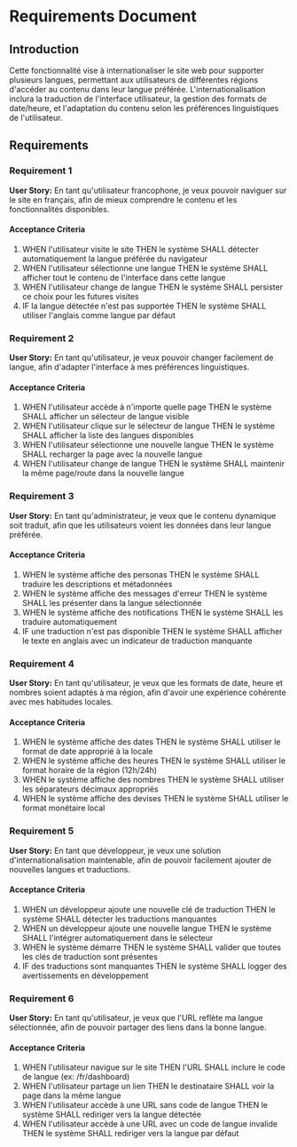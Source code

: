 # Requirements Document

## Introduction

Cette fonctionnalité vise à internationaliser le site web pour supporter plusieurs langues, permettant aux utilisateurs de différentes régions d'accéder au contenu dans leur langue préférée. L'internationalisation inclura la traduction de l'interface utilisateur, la gestion des formats de date/heure, et l'adaptation du contenu selon les préférences linguistiques de l'utilisateur.

## Requirements

### Requirement 1

**User Story:** En tant qu'utilisateur francophone, je veux pouvoir naviguer sur le site en français, afin de mieux comprendre le contenu et les fonctionnalités disponibles.

#### Acceptance Criteria

1. WHEN l'utilisateur visite le site THEN le système SHALL détecter automatiquement la langue préférée du navigateur
2. WHEN l'utilisateur sélectionne une langue THEN le système SHALL afficher tout le contenu de l'interface dans cette langue
3. WHEN l'utilisateur change de langue THEN le système SHALL persister ce choix pour les futures visites
4. IF la langue détectée n'est pas supportée THEN le système SHALL utiliser l'anglais comme langue par défaut

### Requirement 2

**User Story:** En tant qu'utilisateur, je veux pouvoir changer facilement de langue, afin d'adapter l'interface à mes préférences linguistiques.

#### Acceptance Criteria

1. WHEN l'utilisateur accède à n'importe quelle page THEN le système SHALL afficher un sélecteur de langue visible
2. WHEN l'utilisateur clique sur le sélecteur de langue THEN le système SHALL afficher la liste des langues disponibles
3. WHEN l'utilisateur sélectionne une nouvelle langue THEN le système SHALL recharger la page avec la nouvelle langue
4. WHEN l'utilisateur change de langue THEN le système SHALL maintenir la même page/route dans la nouvelle langue

### Requirement 3

**User Story:** En tant qu'administrateur, je veux que le contenu dynamique soit traduit, afin que les utilisateurs voient les données dans leur langue préférée.

#### Acceptance Criteria

1. WHEN le système affiche des personas THEN le système SHALL traduire les descriptions et métadonnées
2. WHEN le système affiche des messages d'erreur THEN le système SHALL les présenter dans la langue sélectionnée
3. WHEN le système affiche des notifications THEN le système SHALL les traduire automatiquement
4. IF une traduction n'est pas disponible THEN le système SHALL afficher le texte en anglais avec un indicateur de traduction manquante

### Requirement 4

**User Story:** En tant qu'utilisateur, je veux que les formats de date, heure et nombres soient adaptés à ma région, afin d'avoir une expérience cohérente avec mes habitudes locales.

#### Acceptance Criteria

1. WHEN le système affiche des dates THEN le système SHALL utiliser le format de date approprié à la locale
2. WHEN le système affiche des heures THEN le système SHALL utiliser le format horaire de la région (12h/24h)
3. WHEN le système affiche des nombres THEN le système SHALL utiliser les séparateurs décimaux appropriés
4. WHEN le système affiche des devises THEN le système SHALL utiliser le format monétaire local

### Requirement 5

**User Story:** En tant que développeur, je veux une solution d'internationalisation maintenable, afin de pouvoir facilement ajouter de nouvelles langues et traductions.

#### Acceptance Criteria

1. WHEN un développeur ajoute une nouvelle clé de traduction THEN le système SHALL détecter les traductions manquantes
2. WHEN un développeur ajoute une nouvelle langue THEN le système SHALL l'intégrer automatiquement dans le sélecteur
3. WHEN le système démarre THEN le système SHALL valider que toutes les clés de traduction sont présentes
4. IF des traductions sont manquantes THEN le système SHALL logger des avertissements en développement

### Requirement 6

**User Story:** En tant qu'utilisateur, je veux que l'URL reflète ma langue sélectionnée, afin de pouvoir partager des liens dans la bonne langue.

#### Acceptance Criteria

1. WHEN l'utilisateur navigue sur le site THEN l'URL SHALL inclure le code de langue (ex: /fr/dashboard)
2. WHEN l'utilisateur partage un lien THEN le destinataire SHALL voir la page dans la même langue
3. WHEN l'utilisateur accède à une URL sans code de langue THEN le système SHALL rediriger vers la langue détectée
4. WHEN l'utilisateur accède à une URL avec un code de langue invalide THEN le système SHALL rediriger vers la langue par défaut